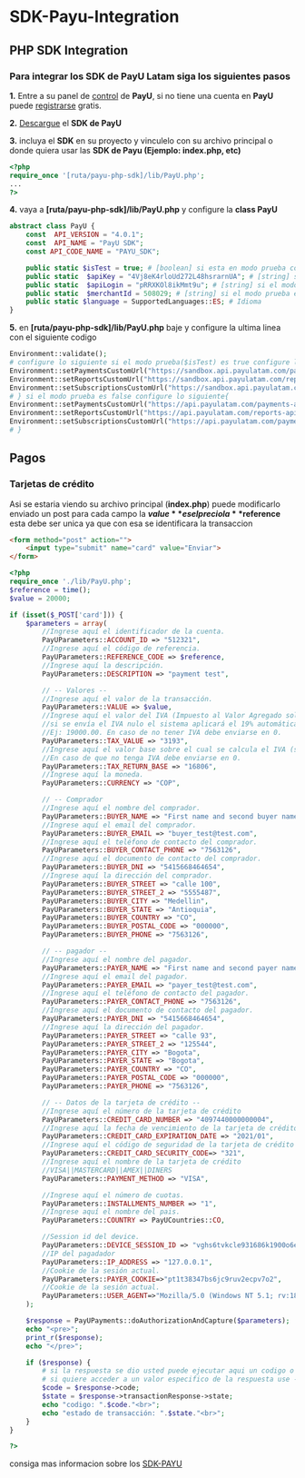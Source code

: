 # SDK-Payu-Integration
## PHP SDK Integration
### Para integrar los SDK de PayU Latam siga los siguientes pasos

**1.** Entre a su panel de [control](https://merchants.payulatam.com/#/login/auth) de **PayU**, si no tiene una cuenta en **PayU** puede [registrarse](https://merchants.payulatam.com/#/login/auth) gratis.

**2.** [Descargue](http://developers.payulatam.com/es/sdk/) el **SDK de PayU**

**3.** incluya el **SDK** en su proyecto y vinculelo con su archivo principal o donde quiera usar las **SDK de Payu (Ejemplo: index.php, etc)**
```php
<?php
require_once '[ruta/payu-php-sdk]/lib/PayU.php';
...
?>
```

**4.** vaya a **[ruta/payu-php-sdk]/lib/PayU.php** y configure la **class PayU**
```php
abstract class PayU {
	const  API_VERSION = "4.0.1";
	const  API_NAME = "PayU SDK";
	const API_CODE_NAME = "PAYU_SDK";

	public static $isTest = true; # [boolean] si esta en modo prueba coloque true
	public static  $apiKey = "4Vj8eK4rloUd272L48hsrarnUA"; # [string] si el modo prueba es false(en produccion) la apiKey seria la de su panel administrativo 
	public static  $apiLogin = "pRRXKOl8ikMmt9u"; # [string] si el modo prueba es false(en produccion) la apiLogin seria la de su panel administrativo
	public static  $merchantId = 508029; # [string] si el modo prueba es false(en produccion) la merchantId seria la de su panel administrativo
	public static $language = SupportedLanguages::ES; # Idioma
}
```
**5.** en **[ruta/payu-php-sdk]/lib/PayU.php** baje y configure la ultima linea con el siguiente codigo
```php
Environment::validate();
# configure lo siguiente si el modo prueba($isTest) es true configure lo siguiente {
Environment::setPaymentsCustomUrl("https://sandbox.api.payulatam.com/payments-api/4.0/service.cgi");
Environment::setReportsCustomUrl("https://sandbox.api.payulatam.com/reports-api/4.0/service.cgi");
Environment::setSubscriptionsCustomUrl("https://sandbox.api.payulatam.com/payments-api/rest/v4.9/");
# } si el modo prueba es false configure lo siguiente{
Environment::setPaymentsCustomUrl("https://api.payulatam.com/payments-api/4.0/service.cgi");
Environment::setReportsCustomUrl("https://api.payulatam.com/reports-api/4.0/service.cgi");
Environment::setSubscriptionsCustomUrl("https://api.payulatam.com/payments-api/rest/v4.9/");
# }
```
## Pagos
### Tarjetas de crédito
Asi se estaria viendo su archivo principal (**index.php**)
puede modificarlo enviado un post para cada campo 
la **$value** es el precio 
la **$reference** esta debe ser unica ya que con esa se identificara la transaccion 

```html
<form method="post" action="">
	<input type="submit" name="card" value="Enviar">
</form>
```
```php
<?php 
require_once './lib/PayU.php';
$reference = time();
$value = 20000;

if (isset($_POST['card'])) {
	$parameters = array(
		//Ingrese aquí el identificador de la cuenta.
		PayUParameters::ACCOUNT_ID => "512321",
		//Ingrese aquí el código de referencia.
		PayUParameters::REFERENCE_CODE => $reference,
		//Ingrese aquí la descripción.
		PayUParameters::DESCRIPTION => "payment test",

	    // -- Valores --
	    //Ingrese aquí el valor de la transacción.
	    PayUParameters::VALUE => $value,
	    //Ingrese aquí el valor del IVA (Impuesto al Valor Agregado solo valido para Colombia) de la transacción,
	    //si se envía el IVA nulo el sistema aplicará el 19% automáticamente. Puede contener dos dígitos decimales.
	    //Ej: 19000.00. En caso de no tener IVA debe enviarse en 0.
	    PayUParameters::TAX_VALUE => "3193",
	    //Ingrese aquí el valor base sobre el cual se calcula el IVA (solo valido para Colombia).
	    //En caso de que no tenga IVA debe enviarse en 0.
	    PayUParameters::TAX_RETURN_BASE => "16806",
		//Ingrese aquí la moneda.
		PayUParameters::CURRENCY => "COP",

		// -- Comprador
		//Ingrese aquí el nombre del comprador.
		PayUParameters::BUYER_NAME => "First name and second buyer name",
		//Ingrese aquí el email del comprador.
		PayUParameters::BUYER_EMAIL => "buyer_test@test.com",
		//Ingrese aquí el teléfono de contacto del comprador.
		PayUParameters::BUYER_CONTACT_PHONE => "7563126",
		//Ingrese aquí el documento de contacto del comprador.
		PayUParameters::BUYER_DNI => "5415668464654",
		//Ingrese aquí la dirección del comprador.
		PayUParameters::BUYER_STREET => "calle 100",
		PayUParameters::BUYER_STREET_2 => "5555487",
		PayUParameters::BUYER_CITY => "Medellin",
		PayUParameters::BUYER_STATE => "Antioquia",
		PayUParameters::BUYER_COUNTRY => "CO",
		PayUParameters::BUYER_POSTAL_CODE => "000000",
		PayUParameters::BUYER_PHONE => "7563126",

		// -- pagador --
		//Ingrese aquí el nombre del pagador.
		PayUParameters::PAYER_NAME => "First name and second payer name",
		//Ingrese aquí el email del pagador.
		PayUParameters::PAYER_EMAIL => "payer_test@test.com",
		//Ingrese aquí el teléfono de contacto del pagador.
		PayUParameters::PAYER_CONTACT_PHONE => "7563126",
		//Ingrese aquí el documento de contacto del pagador.
		PayUParameters::PAYER_DNI => "5415668464654",
		//Ingrese aquí la dirección del pagador.
		PayUParameters::PAYER_STREET => "calle 93",
		PayUParameters::PAYER_STREET_2 => "125544",
		PayUParameters::PAYER_CITY => "Bogota",
		PayUParameters::PAYER_STATE => "Bogota",
		PayUParameters::PAYER_COUNTRY => "CO",
		PayUParameters::PAYER_POSTAL_CODE => "000000",
		PayUParameters::PAYER_PHONE => "7563126",

		// -- Datos de la tarjeta de crédito --
		//Ingrese aquí el número de la tarjeta de crédito
		PayUParameters::CREDIT_CARD_NUMBER => "4097440000000004",
		//Ingrese aquí la fecha de vencimiento de la tarjeta de crédito
		PayUParameters::CREDIT_CARD_EXPIRATION_DATE => "2021/01",
		//Ingrese aquí el código de seguridad de la tarjeta de crédito
		PayUParameters::CREDIT_CARD_SECURITY_CODE=> "321",
		//Ingrese aquí el nombre de la tarjeta de crédito
		//VISA||MASTERCARD||AMEX||DINERS
		PayUParameters::PAYMENT_METHOD => "VISA",

		//Ingrese aquí el número de cuotas.
		PayUParameters::INSTALLMENTS_NUMBER => "1",
		//Ingrese aquí el nombre del pais.
		PayUParameters::COUNTRY => PayUCountries::CO,

		//Session id del device.
		PayUParameters::DEVICE_SESSION_ID => "vghs6tvkcle931686k1900o6e1",
		//IP del pagadador
		PayUParameters::IP_ADDRESS => "127.0.0.1",
		//Cookie de la sesión actual.
		PayUParameters::PAYER_COOKIE=>"pt1t38347bs6jc9ruv2ecpv7o2",
		//Cookie de la sesión actual.
		PayUParameters::USER_AGENT=>"Mozilla/5.0 (Windows NT 5.1; rv:18.0) Gecko/20100101 Firefox/18.0"
	);

	$response = PayUPayments::doAuthorizationAndCapture($parameters);
	echo "<pre>";
	print_r($response);
	echo "</pre>";

	if ($response) {
		# si la respuesta se dio usted puede ejecutar aqui un codigo o insertar los valores a su base de datos
		# si quiere acceder a un valor especifico de la respuesta use ->
		$code = $response->code;
		$state = $response->transactionResponse->state;
		echo "codigo: ".$code."<br>";
		echo "estado de transacción: ".$state."<br>";
	}
}

?>
```
consiga mas informacion sobre los [SDK-PAYU](http://developers.payulatam.com/es/sdk/payments.html)
